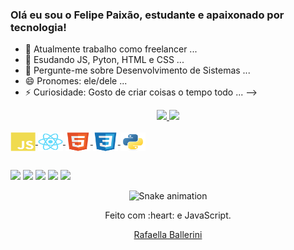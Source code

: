 ###  Olá eu sou o Felipe Paixão, estudante e apaixonado por tecnologia!

- 🔭 Atualmente trabalho como freelancer ...
- 🌱 Esudando JS, Pyton, HTML e CSS ...
- 💬 Pergunte-me sobre Desenvolvimento de Sistemas ...
- 😄 Pronomes: ele/dele ...
- ⚡ Curiosidade: Gosto de criar coisas o tempo todo ...
-->

<div align="center">
  <a href="https://github.com/felipepaixao16">
  <img height="150em" src="https://github-readme-stats.vercel.app/api?username=felipepaixao16&show_icons=true&theme=merko&include_all_commits=true&count_private=true"/>
  <img height="150em" src="https://github-readme-stats.vercel.app/api/top-langs/?username=felipepaixao16&layout=compact&langs_count=7&theme=merko"/>
</div>
<div style="display: inline_block"><br>
  <img align="center" alt="Lipe-Js" height="30" width="40" src="https://raw.githubusercontent.com/devicons/devicon/master/icons/javascript/javascript-plain.svg">
  <img align="center" alt="Lipe-React" height="30" width="40" src="https://raw.githubusercontent.com/devicons/devicon/master/icons/react/react-original.svg">
  <img align="center" alt="Lipe-HTML" height="30" width="40" src="https://raw.githubusercontent.com/devicons/devicon/master/icons/html5/html5-original.svg">
  <img align="center" alt="Lipe-CSS" height="30" width="40" src="https://raw.githubusercontent.com/devicons/devicon/master/icons/css3/css3-original.svg">
  <img align="center" alt="Lipe-Python" height="30" width="40" src="https://raw.githubusercontent.com/devicons/devicon/master/icons/python/python-original.svg">
</div>
  
  ##
 
<div> 
  <a href="https://www.instagram.com/felipealves_17" target="_blank"><img src="https://img.shields.io/badge/-Instagram-%23E4405F?style=for-the-badge&logo=instagram&logoColor=white" target="_blank"></a>
 	<a href="https://twitter.com/felipe_paix" target="_blank"><img src="https://img.shields.io/badge/Twitter-1DA1F2?style=for-the-badge&logo=twitter&logoColor=white" target="_blank"></a>
 <a href="https://discord.gg/qeSAzNgmpF" target="_blank"><img src="https://img.shields.io/badge/Discord-7289DA?style=for-the-badge&logo=discord&logoColor=white" target="_blank"></a> 
  <a href = "mailto:felipealves.1997.17@gmail.com"><img src="https://img.shields.io/badge/Gmail-D14836?style=for-the-badge&logo=gmail&logoColor=white" target="_blank"></a>
  <a href="https://www.linkedin.com/in/felipepaixao/" target="_blank"><img src="https://img.shields.io/badge/-LinkedIn-%230077B5?style=for-the-badge&logo=linkedin&logoColor=white" target="_blank"></a> 
</div>

<div align="center">

  ![Snake animation](https://github.com/felipepaixao16/felipepaixao16/blob/output/github-contribution-grid-snake.svg)

</div>
  
<div align="center">
  <p>Feito com :heart: e JavaScript.</p>
  <p><a href="https://github.com/rafaballerini">Rafaella Ballerini</a></p>
</div>
